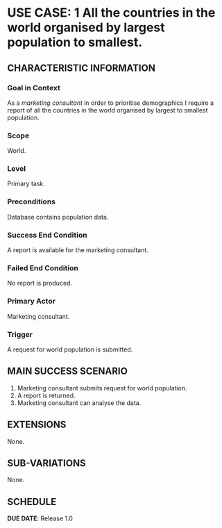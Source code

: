 # USE CASE: 1 All the countries in the world organised by largest population to smallest.

## CHARACTERISTIC INFORMATION

### Goal in Context

As a *marketing consultant* in order to prioritise demographics I require a report of all the countries in the world organised by largest to smallest population.
### Scope

World.

### Level

Primary task.

### Preconditions

Database contains population data. 

### Success End Condition

A report is available for the marketing consultant.

### Failed End Condition

No report is produced.

### Primary Actor

Marketing consultant.

### Trigger

A request for world population is submitted.

## MAIN SUCCESS SCENARIO

1. Marketing consultant submits request for world population.
2. A report is returned.
3. Marketing consultant can analyse the data.

## EXTENSIONS

None.

## SUB-VARIATIONS

None.

## SCHEDULE

**DUE DATE**: Release 1.0